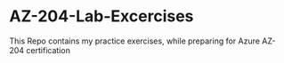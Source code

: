 # AZ-204-Lab-Excercises
This Repo contains my practice exercises, while preparing for Azure AZ-204 certification
